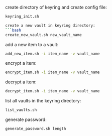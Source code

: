 create directory of keyring and create config file:
```bash
keyring_init.sh

create a new vault in keyring directory:
```bash
create_new_vault.sh new_vault_name
```

add a new item to a vault:
```bash
add_new_item.sh -i item_name -v vault_name
```

encrypt a item:
```bash
encrypt_item.sh -i item_name -v vault_name
```

decrypt a item:
```bash
decrypt_item.sh -i item_name -v vault_name
```

list all vaults in the keyring directory:
```bash
list_vaults.sh
```

generate password:
```bash
generate_password.sh length
```
